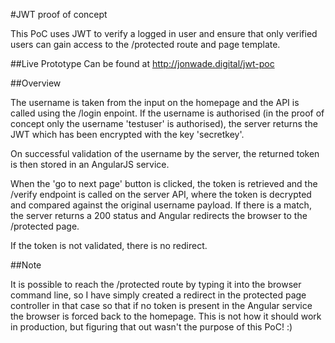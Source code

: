 #JWT proof of concept

This PoC uses JWT to verify a logged in user and ensure that only verified users can gain access to the /protected route and page template.

##Live Prototype
Can be found at http://jonwade.digital/jwt-poc

##Overview

The username is taken from the input on the homepage and the API is called using the /login enpoint. If the username is authorised (in the proof of concept only the username 'testuser' is authorised), the server returns the JWT which has been encrypted with the key 'secretkey'.
 
 On successful validation of the username by the server, the returned token is then stored in an AngularJS service.
 
 When the 'go to next page' button is clicked, the token is retrieved and the /verify endpoint is called on the server API, where the token is decrypted and compared against the original username payload. If there is a match, the server returns a 200 status and Angular redirects the browser to the /protected page.
 
 If the token is not validated, there is no redirect.
 
 ##Note
 
 It is possible to reach the /protected route by typing it into the browser command line, so I have simply created a redirect in the protected page controller in that case so that if no token is present in the Angular service the browser is forced back to the homepage. This is not how it should work in production, but figuring that out wasn't the purpose of this PoC! :)
 
 